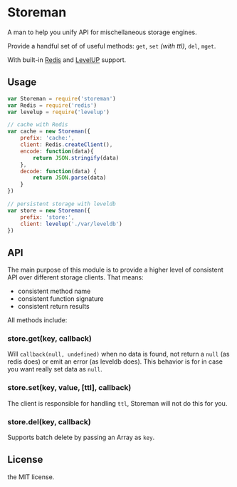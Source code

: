 # Storeman

A man to help you unify API for mischellaneous storage engines.

Provide a handful set of of useful methods: `get`, `set` *(with ttl)*, `del`, `mget`. 

With built-in [Redis](https://github.com/mranney/node_redis/) and
[LevelUP](https://github.com/rvagg/node-levelup) support.

## Usage

```javascript
var Storeman = require('storeman')
var Redis = require('redis')
var levelup = require('levelup')

// cache with Redis
var cache = new Storeman({
    prefix: 'cache:',
    client: Redis.createClient(),
    encode: function(data){
        return JSON.stringify(data)
    },
    decode: function(data) {
        return JSON.parse(data)
    }
})

// persistent storage with leveldb
var store = new Storeman({
    prefix: 'store:',
    client: levelup('./var/leveldb')
})
```

## API

The main purpose of this module is to provide a higher level of consistent API over
different storage clients. That means:

  - consistent method name
  - consistent function signature
  - consistent return results

All methods include:

### store.get(key, callback)

Will `callback(null, undefined)` when no data is found,
not return a `null` (as redis does) or emit an error (as leveldb does).
This behavior is for in case you want really set data as `null`.

### store.set(key, value, [ttl], callback)

The client is responsible for handling `ttl`, Storeman will not do this for you.

### store.del(key, callback)

Supports batch delete by passing an Array as `key`.


## License

the MIT license.
